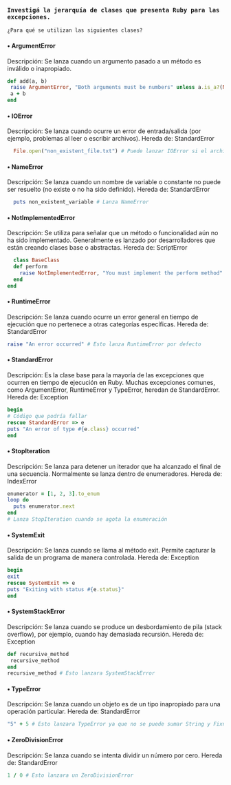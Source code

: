 ### ``` Investigá la jerarquía de clases que presenta Ruby para las excepciones. ```
```¿Para qué se utilizan las siguientes clases? ```

#### • ArgumentError
  Descripción: Se lanza cuando un argumento pasado a un método es inválido o inapropiado.
 ```ruby 
 def add(a, b)
  raise ArgumentError, "Both arguments must be numbers" unless a.is_a?(Numeric) && b.is_a?(Numeric)
  a + b
 end
```
#### • IOError
  Descripción: Se lanza cuando ocurre un error de entrada/salida (por ejemplo, problemas al leer o escribir archivos).
  Hereda de: StandardError
```ruby
  File.open("non_existent_file.txt") # Puede lanzar IOError si el archivo no existe
```
#### • NameError
  Descripción: Se lanza cuando un nombre de variable o constante no puede ser resuelto (no existe o no ha sido definido).
  Hereda de: StandardError
```ruby
  puts non_existent_variable # Lanza NameError
```
#### • NotImplementedError
  Descripción: Se utiliza para señalar que un método o funcionalidad aún no ha sido implementado. Generalmente es lanzado por desarrolladores que están creando clases base o abstractas.
  Hereda de: ScriptError
```ruby
  class BaseClass
  def perform
    raise NotImplementedError, "You must implement the perform method"
  end
end
```
#### • RuntimeError
  Descripción: Se lanza cuando ocurre un error general en tiempo de ejecución que no pertenece a otras categorías específicas.
  Hereda de: StandardError
  ```ruby
  raise "An error occurred" # Esto lanza RuntimeError por defecto
```
#### • StandardError
  Descripción: Es la clase base para la mayoría de las excepciones que ocurren en tiempo de ejecución en Ruby. Muchas excepciones comunes, como ArgumentError, RuntimeError y TypeError, heredan de StandardError.
  Hereda de: Exception
  ```ruby
  begin
  # Código que podría fallar
  rescue StandardError => e
  puts "An error of type #{e.class} occurred"
  end
```
#### • StopIteration
  Descripción: Se lanza para detener un iterador que ha alcanzado el final de una secuencia. Normalmente se lanza dentro de enumeradores.
  Hereda de: IndexError
  ```ruby
  enumerator = [1, 2, 3].to_enum
  loop do
    puts enumerator.next
  end
  # Lanza StopIteration cuando se agota la enumeración
```
#### • SystemExit
  Descripción: Se lanza cuando se llama al método exit. Permite capturar la salida de un programa de manera controlada.
  Hereda de: Exception
  ```ruby
  begin
  exit
rescue SystemExit => e
  puts "Exiting with status #{e.status}"
end
```
#### • SystemStackError
 Descripción: Se lanza cuando se produce un desbordamiento de pila (stack overflow), por ejemplo, cuando hay demasiada recursión.
 Hereda de: Exception
 ```ruby
 def recursive_method
  recursive_method
end
recursive_method # Esto lanzara SystemStackError
```
#### • TypeError
 Descripción: Se lanza cuando un objeto es de un tipo inapropiado para una operación particular.
 Hereda de: StandardError
 ```ruby
 "5" + 5 # Esto lanzara TypeError ya que no se puede sumar String y Fixnum
```
#### • ZeroDivisionError
 Descripción: Se lanza cuando se intenta dividir un número por cero.
 Hereda de: StandardError
 ```ruby
 1 / 0 # Esto lanzara un ZeroDivisionError
```